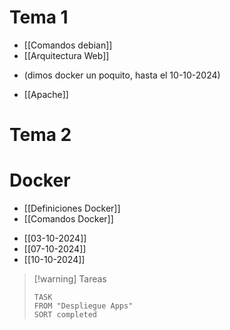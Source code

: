 # Tema 1
- [[Comandos debian]]
- [[Arquitectura Web]]

+ (dimos docker un poquito, hasta el 10-10-2024)

- [[Apache]]
# Tema 2
# Docker
+ [[Definiciones Docker]]
+ [[Comandos Docker]]
- [[03-10-2024]]
- [[07-10-2024]]
- [[10-10-2024]]



> [!warning] Tareas
> ```dataview
> TASK 
> FROM "Despliegue Apps"
> SORT completed
> ```